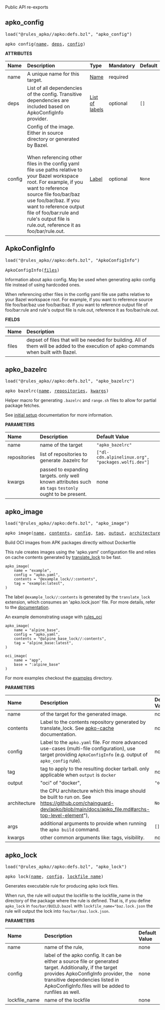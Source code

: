 <!-- Generated with Stardoc: http://skydoc.bazel.build -->

Public API re-exports

<a id="apko_config"></a>

## apko_config

<pre>
load("@rules_apko//apko:defs.bzl", "apko_config")

apko_config(<a href="#apko_config-name">name</a>, <a href="#apko_config-deps">deps</a>, <a href="#apko_config-config">config</a>)
</pre>



**ATTRIBUTES**


| Name  | Description | Type | Mandatory | Default |
| :------------- | :------------- | :------------- | :------------- | :------------- |
| <a id="apko_config-name"></a>name |  A unique name for this target.   | <a href="https://bazel.build/concepts/labels#target-names">Name</a> | required |  |
| <a id="apko_config-deps"></a>deps |  List of all dependencies of the config. Transitive dependencies are included based on ApkoConfigInfo provider.   | <a href="https://bazel.build/concepts/labels">List of labels</a> | optional |  `[]`  |
| <a id="apko_config-config"></a>config |  Config of the image. Either in source directory or generated by Bazel.<br><br>When referencing other files in the config yaml file use paths relative to your Bazel workspace root.    For example, if you want to reference source file foo/bar/baz use foo/bar/baz. If you want to reference output file of foo/bar:rule and rule's    output file is rule.out, reference it as foo/bar/rule.out.   | <a href="https://bazel.build/concepts/labels">Label</a> | optional |  `None`  |


<a id="ApkoConfigInfo"></a>

## ApkoConfigInfo

<pre>
load("@rules_apko//apko:defs.bzl", "ApkoConfigInfo")

ApkoConfigInfo(<a href="#ApkoConfigInfo-files">files</a>)
</pre>

Information about apko config. May be used when generating apko config file instead of using hardcoded ones.

When referencing other files in the config yaml file use paths relative to your Bazel workspace root.
   For example, if you want to reference source file foo/bar/baz use foo/bar/baz. If you want to reference output file of foo/bar:rule and rule's
   output file is rule.out, reference it as foo/bar/rule.out.

**FIELDS**

| Name  | Description |
| :------------- | :------------- |
| <a id="ApkoConfigInfo-files"></a>files |  depset of files that will be needed for building. All of them will be added to the execution of apko commands when built with Bazel.    |


<a id="apko_bazelrc"></a>

## apko_bazelrc

<pre>
load("@rules_apko//apko:defs.bzl", "apko_bazelrc")

apko_bazelrc(<a href="#apko_bazelrc-name">name</a>, <a href="#apko_bazelrc-repositories">repositories</a>, <a href="#apko_bazelrc-kwargs">kwargs</a>)
</pre>

Helper macro for generating `.bazelrc` and `range.sh` files to allow for partial package fetches.

See [initial setup](./initial-setup.md) documentation for more information.


**PARAMETERS**


| Name  | Description | Default Value |
| :------------- | :------------- | :------------- |
| <a id="apko_bazelrc-name"></a>name |  name of the target   |  `"apko_bazelrc"` |
| <a id="apko_bazelrc-repositories"></a>repositories |  list of repositories to generate .bazelrc for   |  `["dl-cdn.alpinelinux.org", "packages.wolfi.dev"]` |
| <a id="apko_bazelrc-kwargs"></a>kwargs |  passed to expanding targets. only well known attributes such as `tags` `testonly` ought to be present.   |  none |


<a id="apko_image"></a>

## apko_image

<pre>
load("@rules_apko//apko:defs.bzl", "apko_image")

apko_image(<a href="#apko_image-name">name</a>, <a href="#apko_image-contents">contents</a>, <a href="#apko_image-config">config</a>, <a href="#apko_image-tag">tag</a>, <a href="#apko_image-output">output</a>, <a href="#apko_image-architecture">architecture</a>, <a href="#apko_image-args">args</a>, <a href="#apko_image-kwargs">kwargs</a>)
</pre>

Build OCI images from APK packages directly without Dockerfile

This rule creates images using the 'apko.yaml' configuration file and relies on cache contents generated by [translate_lock](./translate_lock.md) to be fast.

```starlark
apko_image(
    name = "example",
    config = "apko.yaml",
    contents = "@example_lock//:contents",
    tag = "example:latest",
)
```

The label `@example_lock//:contents` is generated by the `translate_lock` extension, which consumes an 'apko.lock.json' file.
For more details, refer to the [documentation](./docs/apko-cache.md).

An example demonstrating usage with [rules_oci](https://github.com/bazel-contrib/rules_oci)

```starlark
apko_image(
    name = "alpine_base",
    config = "apko.yaml",
    contents = "@alpine_base_lock//:contents",
    tag = "alpine_base:latest",
)

oci_image(
    name = "app",
    base = ":alpine_base"
)
```

For more examples checkout the [examples](/examples) directory.


**PARAMETERS**


| Name  | Description | Default Value |
| :------------- | :------------- | :------------- |
| <a id="apko_image-name"></a>name |  of the target for the generated image.   |  none |
| <a id="apko_image-contents"></a>contents |  Label to the contents repository generated by translate_lock. See [apko-cache](./apko-cache.md) documentation.   |  none |
| <a id="apko_image-config"></a>config |  Label to the `apko.yaml` file.  For more advanced use-cases (multi-file configuration), use target providing `ApkoConfigInfo` (e.g. output of `apko_config` rule).   |  none |
| <a id="apko_image-tag"></a>tag |  tag to apply to the resulting docker tarball. only applicable when `output` is `docker`   |  none |
| <a id="apko_image-output"></a>output |  "oci" of  "docker",   |  `"oci"` |
| <a id="apko_image-architecture"></a>architecture |  the CPU architecture which this image should be built to run on. See https://github.com/chainguard-dev/apko/blob/main/docs/apko_file.md#archs-top-level-element"),   |  `None` |
| <a id="apko_image-args"></a>args |  additional arguments to provide when running the `apko build` command.   |  `[]` |
| <a id="apko_image-kwargs"></a>kwargs |  other common arguments like: tags, visibility.   |  none |


<a id="apko_lock"></a>

## apko_lock

<pre>
load("@rules_apko//apko:defs.bzl", "apko_lock")

apko_lock(<a href="#apko_lock-name">name</a>, <a href="#apko_lock-config">config</a>, <a href="#apko_lock-lockfile_name">lockfile_name</a>)
</pre>

Generates executable rule for producing apko lock files.

When run, the rule will output the lockfile to the lockfile_name in the directory of the package where the rule is defined.
That is, if you define `apko_lock` in `foo/bar/BUILD.bazel` with `lockfile_name="baz.lock.json` the rule will output the lock into
`foo/bar/baz.lock.json`.


**PARAMETERS**


| Name  | Description | Default Value |
| :------------- | :------------- | :------------- |
| <a id="apko_lock-name"></a>name |  name of the rule,   |  none |
| <a id="apko_lock-config"></a>config |  label of the apko config. It can be either a source file or generated target. Additionally, if the target provides ApkoConfigInfo provider, the transitive dependencies listed in ApkoConfigInfo.files will be added to runfiles as well.   |  none |
| <a id="apko_lock-lockfile_name"></a>lockfile_name |  name of the lockfile   |  none |


